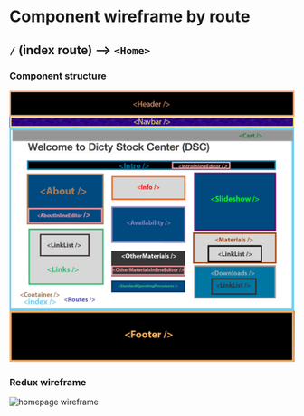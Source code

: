 # Component wireframe by route

## `/` (index route) --> `<Home>`

### Component structure

![homepage components 1](/docs/images/DSC-homepage-wireframe.png)

### Redux wireframe

![homepage wireframe](https://cloud.githubusercontent.com/assets/12897928/17761105/f42650ba-64c9-11e6-8f2f-539679bf88d3.png)
